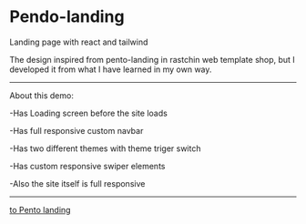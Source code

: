 # Pendo-landing
Landing page with react and tailwind

The design inspired from pento-landing in rastchin web template shop, but I developed it from what I have learned in my own way.
**************
About this demo:

-Has Loading screen before the site loads 

-Has full responsive custom navbar

-Has two different themes with theme triger switch

-Has custom responsive swiper elements

-Also the site itself is full responsive
***************
[to Pento landing](https://ali-hkh.github.io/Pento-landing-static-react-tailwind/)
